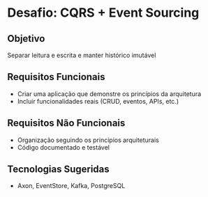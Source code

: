 # Desafio: CQRS + Event Sourcing

## Objetivo
Separar leitura e escrita e manter histórico imutável

## Requisitos Funcionais
- Criar uma aplicação que demonstre os princípios da arquitetura
- Incluir funcionalidades reais (CRUD, eventos, APIs, etc.)

## Requisitos Não Funcionais
- Organização seguindo os princípios arquiteturais
- Código documentado e testável

## Tecnologias Sugeridas
- Axon, EventStore, Kafka, PostgreSQL
